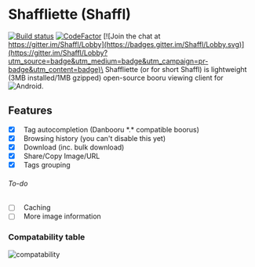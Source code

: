 # Shaffliette (Shaffl)
[![Build status](https://ci.appveyor.com/api/projects/status/1hwatur5oh0aj3lf/branch/master?svg=true)](https://ci.appveyor.com/project/kfcjew/shaffliette/branch/master) [![CodeFactor](https://www.codefactor.io/repository/github/fridayicecream/shaffliette/badge)](https://www.codefactor.io/repository/github/fridayicecream/shaffliette) [![Join the chat at https://gitter.im/Shaffl/Lobby](https://badges.gitter.im/Shaffl/Lobby.svg)](https://gitter.im/Shaffl/Lobby?utm_source=badge&utm_medium=badge&utm_campaign=pr-badge&utm_content=badge)\
Shaffliette (or for short Shaffl) is lightweight (3MB installed/1MB gzipped) open-source booru viewing client for &nbsp;&nbsp;![Android][android_badge].
## Features
+ [X] &nbsp;&nbsp;Tag autocompletion (Danbooru *.\* compatible boorus)
+ [X] &nbsp;&nbsp;Browsing history (you can't disable this yet)
+ [X] &nbsp;&nbsp;Download (inc. bulk download)
+ [X] &nbsp;&nbsp;Share/Copy Image/URL
+ [X] &nbsp;&nbsp;Tags grouping
###### To-do
- [ ] &nbsp;&nbsp;Caching
- [ ] &nbsp;&nbsp;More image information

### Compatability table
![compatability](https://github.com/moemoesoft/Shaffliette/blob/master/Compatability.png?raw=true)


[android_badge]: https://img.shields.io/badge/Android-OS-green.svg?longCache=true&style=plastic&colorA=199600&colorB=199600
